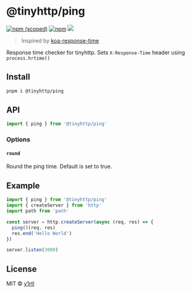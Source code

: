 # @tinyhttp/ping

[![npm (scoped)][npm-badge]](https://npmjs.com/package/@tinyhttp/ping) [![npm][dl-badge]](https://npmjs.com/package/@tinyhttp/ping) [![][web-badge]](https://tinyhttp.v1rtl.site/mw/ping)

> Inspired by [koa-response-time](https://github.com/koajs/response-time)

Response time checker for tinyhttp. Sets `X-Response-Time` header using `process.hrtime()`

## Install

```sh
pnpm i @tinyhttp/ping
```

## API

```js
import { ping } from '@tinyhttp/ping'
```

### Options

#### `round`

Round the ping time. Default is set to true.

## Example

```js
import { ping } from '@tinyhttp/ping'
import { createServer } from 'http'
import path from 'path'

const server = http.createServer(async (req, res) => {
  ping()(req, res)
  res.end('Hello World')
})

server.listen(3000)
```

## License

MIT © [v1rtl](https://v1rtl.site)

[npm-badge]: https://img.shields.io/npm/v/@tinyhttp/ping?style=flat-square
[dl-badge]: https://img.shields.io/npm/dt/@tinyhttp/ping?style=flat-square
[web-badge]: https://img.shields.io/badge/website-visit-hotpink?style=flat-square
